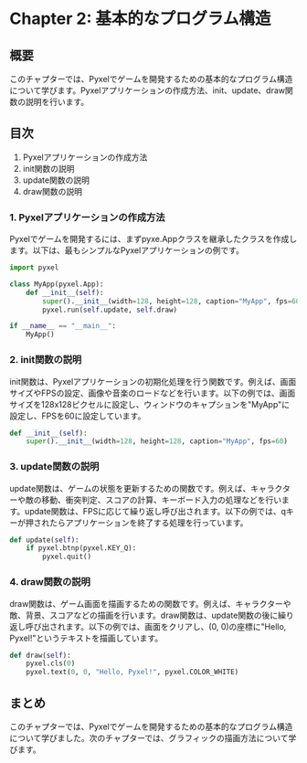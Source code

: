 # Chapter 2: 基本的なプログラム構造

## 概要

このチャプターでは、Pyxelでゲームを開発するための基本的なプログラム構造について学びます。Pyxelアプリケーションの作成方法、init、update、draw関数の説明を行います。

## 目次
1. Pyxelアプリケーションの作成方法
2. init関数の説明
3. update関数の説明
4. draw関数の説明

### 1. Pyxelアプリケーションの作成方法

Pyxelでゲームを開発するには、まずpyxe.Appクラスを継承したクラスを作成します。以下は、最もシンプルなPyxelアプリケーションの例です。

```python
import pyxel

class MyApp(pyxel.App):
    def __init__(self):
        super().__init__(width=128, height=128, caption="MyApp", fps=60)
        pyxel.run(self.update, self.draw)

if __name__ == "__main__":
    MyApp()
```

### 2. init関数の説明

init関数は、Pyxelアプリケーションの初期化処理を行う関数です。例えば、画面サイズやFPSの設定、画像や音楽のロードなどを行います。以下の例では、画面サイズを128x128ピクセルに設定し、ウィンドウのキャプションを"MyApp"に設定し、FPSを60に設定しています。

```python
def __init__(self):
    super().__init__(width=128, height=128, caption="MyApp", fps=60)
```

### 3. update関数の説明

update関数は、ゲームの状態を更新するための関数です。例えば、キャラクターや敵の移動、衝突判定、スコアの計算、キーボード入力の処理などを行います。update関数は、FPSに応じて繰り返し呼び出されます。以下の例では、qキーが押されたらアプリケーションを終了する処理を行っています。

```python
def update(self):
    if pyxel.btnp(pyxel.KEY_Q):
        pyxel.quit()
```

### 4. draw関数の説明

draw関数は、ゲーム画面を描画するための関数です。例えば、キャラクターや敵、背景、スコアなどの描画を行います。draw関数は、update関数の後に繰り返し呼び出されます。以下の例では、画面をクリアし、(0, 0)の座標に"Hello, Pyxel!"というテキストを描画しています。

```python
def draw(self):
    pyxel.cls(0)
    pyxel.text(0, 0, "Hello, Pyxel!", pyxel.COLOR_WHITE)
```

## まとめ

このチャプターでは、Pyxelでゲームを開発するための基本的なプログラム構造について学びました。次のチャプターでは、グラフィックの描画方法について学びます。
